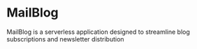 # MailBlog
MailBlog is a serverless application designed to streamline blog subscriptions and newsletter distribution
